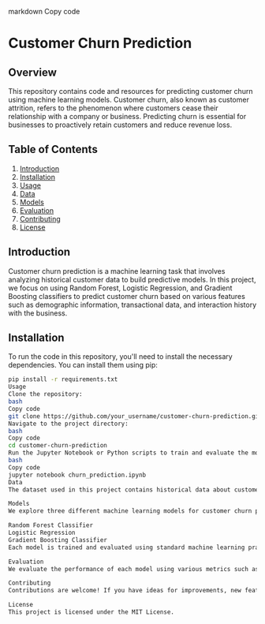 markdown
Copy code
# Customer Churn Prediction

## Overview

This repository contains code and resources for predicting customer churn using machine learning models. Customer churn, also known as customer attrition, refers to the phenomenon where customers cease their relationship with a company or business. Predicting churn is essential for businesses to proactively retain customers and reduce revenue loss.

## Table of Contents

1. [Introduction](#introduction)
2. [Installation](#installation)
3. [Usage](#usage)
4. [Data](#data)
5. [Models](#models)
6. [Evaluation](#evaluation)
7. [Contributing](#contributing)
8. [License](#license)

## Introduction

Customer churn prediction is a machine learning task that involves analyzing historical customer data to build predictive models. In this project, we focus on using Random Forest, Logistic Regression, and Gradient Boosting classifiers to predict customer churn based on various features such as demographic information, transactional data, and interaction history with the business.

## Installation

To run the code in this repository, you'll need to install the necessary dependencies. You can install them using pip:

```bash
pip install -r requirements.txt
Usage
Clone the repository:
bash
Copy code
git clone https://github.com/your_username/customer-churn-prediction.git
Navigate to the project directory:
bash
Copy code
cd customer-churn-prediction
Run the Jupyter Notebook or Python scripts to train and evaluate the models:
bash
Copy code
jupyter notebook churn_prediction.ipynb
Data
The dataset used in this project contains historical data about customers, including demographic information, transactional data, and interaction history with the business. You can find the dataset in the data/ directory.

Models
We explore three different machine learning models for customer churn prediction:

Random Forest Classifier
Logistic Regression
Gradient Boosting Classifier
Each model is trained and evaluated using standard machine learning practices.

Evaluation
We evaluate the performance of each model using various metrics such as accuracy, precision, recall, and F1-score. Additionally, we visualize the results using confusion matrices and ROC curves to provide insights into model performance.

Contributing
Contributions are welcome! If you have ideas for improvements, new features, or bug fixes, feel free to open an issue or submit a pull request.

License
This project is licensed under the MIT License.